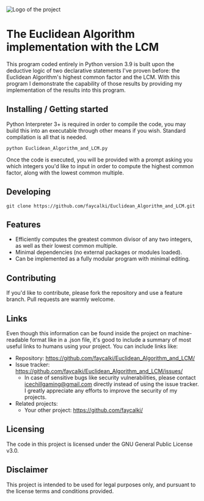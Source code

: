 ![Logo of the project](https://i.imgur.com/9B7DnGd.png)

# The Euclidean Algorithm implementation with the LCM

This program coded entirely in Python version 3.9 is built upon the deductive logic of two declarative statements I've proven before: the Euclidean Algorithm's highest common factor and the LCM. With this program I demonstrate the capability of those results by providing my implementation of the results into this program.

## Installing / Getting started

Python Interpreter 3+ is required in order to compile the code, you may build this into an executable through other means if you wish. Standard compilation is all that is needed.

```shell
python Euclidean_Algorithm_and_LCM.py
```

Once the code is executed, you will be provided with a prompt asking you which integers you'd like to input in order to compute the highest common factor, along with the lowest common multiple.

## Developing

```shell
git clone https://github.com/faycalki/Euclidean_Algorithm_and_LCM.git
```

## Features

* Efficiently computes the greatest common divisor of any two integers, as well as their lowest common multiple.
* Minimal dependencies (no external packages or modules loaded).
* Can be implemented as a fully modular program with minimal editing.

## Contributing

If you'd like to contribute, please fork the repository and use a feature
branch. Pull requests are warmly welcome.

## Links

Even though this information can be found inside the project on machine-readable
format like in a .json file, it's good to include a summary of most useful
links to humans using your project. You can include links like:

- Repository: https://github.com/faycalki/Euclidean_Algorithm_and_LCM/
- Issue tracker: https://github.com/faycalki/Euclidean_Algorithm_and_LCM/issues/
  - In case of sensitive bugs like security vulnerabilities, please contact
    icechillgaming@gmail.com directly instead of using the issue tracker. I greatly appreciate any efforts to improve the security of my projects.
- Related projects:
  - Your other project: https://github.com/faycalki/

## Licensing

The code in this project is licensed under the GNU General Public License v3.0.

## Disclaimer

This project is intended to be used for legal purposes only, and pursuant to the license terms and conditions provided.